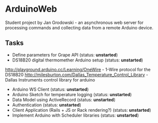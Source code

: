 ArduinoWeb
==========

Student project by Jan Grodowski - an asynchronous web server for processing commands and collecting data from a remote Arduino device.

Tasks
-----

* Define parameters for Grape API (status: **unstarted**)
* DS18B20 digital thermomether Arduino setup (status: **unstarted**)

http://playground.arduino.cc/Learning/OneWire - 1-Wire protocol for the DS18B20
http://milesburton.com/Dallas_Temperature_Control_Library - Dallas Instruments control library for arduino

* Arduino WS Client (status: **unstarted**)
* Arduino Sketch for temperature logging (status: **unstarted**)
* Data Model using ActiveRecord (status: **unstarted**)
* Authentication (status: **unstarted**)
* Client Application (Rails + JS or Rack rendering?) (status: **unstarted**)
* Implement Arduino with Scheduler libraries (status: **unstarted**)

